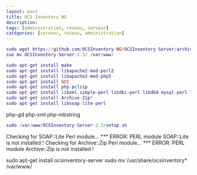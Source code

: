 ```yaml
---
layout: post
title: OCS Inventory NG
description:
tags: [administration, réseau, serveur]
catégories: [serveur, réseau, administration]
---
```


```lua
sudo wget https://github.com/OCSInventory-NG/OCSInventory-Server/archive/2.3.tar.gz
suo mv OCSInventory-Server-2.3/ /var/www/
````

```lua
sudo apt-get install make
sudo apt-get install libapache2-mod-perl2
sudo apt-get install libapache2-mod-php5
sudo apt-get install GCC
sudo apt-get install php-pclzip
sudo apt-get install libxml-simple-perl libdbi-perl libdbd-mysql-perl libapache-dbi-perl libnet-ip-perl
sudo apt-get install Archive-Zip*
sudo apt-get install libsoap-lite-perl
```

php-gd php-xml php-mbstring

```lua
sudo /var/www/OCSInventory-Server-2.3/setup.sh
```

Checking for SOAP::Lite Perl module...
*** ERROR: PERL module SOAP::Lite is not installed !
Checking for Archive::Zip Perl module...
*** ERROR: PERL module Archive::Zip is not installed !




sudo apt-get install ocsinventory-server
sudo mv /usr/share/ocsinventory* /var/www/

